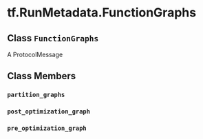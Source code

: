 <div itemscope itemtype="http://developers.google.com/ReferenceObject">
<meta itemprop="name" content="tf.RunMetadata.FunctionGraphs" />
<meta itemprop="path" content="Stable" />
<meta itemprop="property" content="partition_graphs"/>
<meta itemprop="property" content="post_optimization_graph"/>
<meta itemprop="property" content="pre_optimization_graph"/>
</div>

# tf.RunMetadata.FunctionGraphs

## Class `FunctionGraphs`



A ProtocolMessage

## Class Members

<h3 id="partition_graphs"><code>partition_graphs</code></h3>

<h3 id="post_optimization_graph"><code>post_optimization_graph</code></h3>

<h3 id="pre_optimization_graph"><code>pre_optimization_graph</code></h3>

